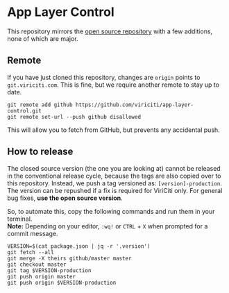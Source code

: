 # App Layer Control

This repository mirrors the [open source repository](http://github.com/viriciti/app-layer-control) with a few additions, none of which are major.

## Remote

If you have just cloned this repository, changes are `origin` points to `git.viriciti.com`. This is fine, but we require another remote to stay up to date.

```
git remote add github https://github.com/viriciti/app-layer-control.git
git remote set-url --push github disallowed
```

This will allow you to fetch from GitHub, but prevents any accidental push.

## How to release

The closed source version (the one you are looking at) cannot be released in the conventional release cycle, because the tags are also copied over to this repository. Instead, we push a tag versioned as: `[version]-production`.  
The version can be repushed if a fix is required for ViriCiti only. For general bug fixes, **use the open source version**.

So, to automate this, copy the following commands and run them in your terminal.  
**Note:** Depending on your editor, `:wq!` or `CTRL` + `X` when prompted for a commit message.

```
VERSION=$(cat package.json | jq -r '.version')
git fetch --all
git merge -X theirs github/master master
git checkout master
git tag $VERSION-production
git push origin master
git push origin $VERSION-production
```
